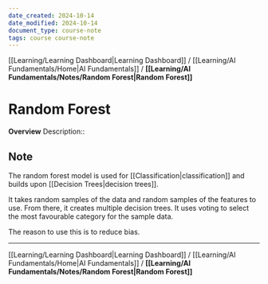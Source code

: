 ```yaml
---
date_created: 2024-10-14
date_modified: 2024-10-14
document_type: course-note
tags: course course-note
---
```

[[Learning/Learning Dashboard|Learning Dashboard]] / [[Learning/AI Fundamentals/Home|AI Fundamentals]] / **[[Learning/AI Fundamentals/Notes/Random Forest|Random Forest]]**
# Random Forest
**Overview**
Description:: 

## Note

The random forest model is used for [[Classification|classification]] and builds upon [[Decision Trees|decision trees]].

It takes random samples of the data and random samples of the features to use. From there, it creates multiple decision trees. It uses voting to select the most favourable category for the sample data.

The reason to use this is to reduce bias.

---
[[Learning/Learning Dashboard|Learning Dashboard]] / [[Learning/AI Fundamentals/Home|AI Fundamentals]] / **[[Learning/AI Fundamentals/Notes/Random Forest|Random Forest]]**